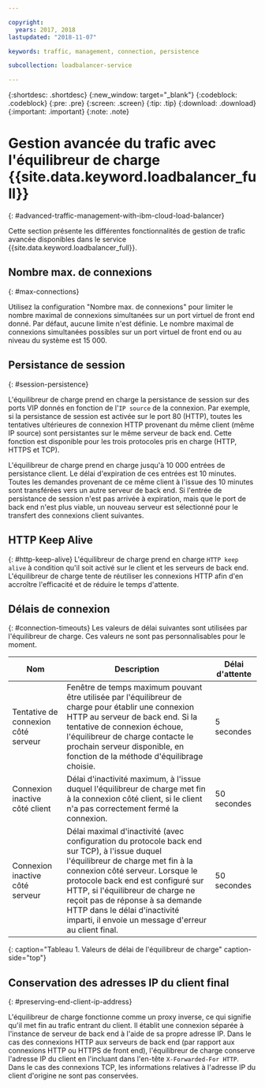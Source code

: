 ```yaml
---

copyright:
  years: 2017, 2018
lastupdated: "2018-11-07"

keywords: traffic, management, connection, persistence

subcollection: loadbalancer-service

---
```


{:shortdesc: .shortdesc}
{:new_window: target="_blank"}
{:codeblock: .codeblock}
{:pre: .pre}
{:screen: .screen}
{:tip: .tip}
{:download: .download}
{:important: .important}
{:note: .note}

# Gestion avancée du trafic avec l'équilibreur de charge {{site.data.keyword.loadbalancer_full}}
{: #advanced-traffic-management-with-ibm-cloud-load-balancer}

Cette section présente les différentes fonctionnalités de gestion de trafic avancée disponibles dans le service {{site.data.keyword.loadbalancer_full}}. 

## Nombre max. de connexions
{: #max-connections}

Utilisez la configuration "Nombre max. de connexions" pour limiter le nombre maximal de connexions simultanées sur un port virtuel de front end donné. Par défaut, aucune limite n'est définie. Le nombre maximal de connexions simultanées possibles sur un port virtuel de front end ou au niveau du système est 15 000.  

## Persistance de session
{: #session-persistence}

L'équilibreur de charge prend en charge la persistance de session sur des ports VIP donnés en fonction de l'`IP source` de la connexion. Par exemple, si la persistance de session est activée sur le port 80 (HTTP), toutes les tentatives ultérieures de connexion HTTP provenant du même client (même IP source) sont persistantes sur le même serveur de back end. Cette fonction est disponible pour les trois protocoles pris en charge (HTTP, HTTPS et TCP).

L'équilibreur de charge prend en charge jusqu'à 10 000 entrées de persistance client. Le délai d'expiration de ces entrées est 10 minutes. Toutes les demandes provenant de ce même client à l'issue des 10 minutes sont transférées vers un autre serveur de back end. Si l'entrée de persistance de session n'est pas arrivée à expiration, mais que le port de back end n'est plus viable, un nouveau serveur est sélectionné pour le transfert des connexions client suivantes.  

## HTTP Keep Alive
{: #http-keep-alive}
L'équilibreur de charge prend en charge `HTTP keep alive` à condition qu'il soit activé sur le client et les serveurs de back end. L'équilibreur de charge tente de réutiliser les connexions HTTP afin d'en accroître l'efficacité et de réduire le temps d'attente.

## Délais de connexion
{: #connection-timeouts}
Les valeurs de délai suivantes sont utilisées par l'équilibreur de charge. Ces valeurs ne sont pas personnalisables pour le moment.

| Nom | Description | Délai d'attente |                                                                                              
| ------------------------------------------ | --------------------------------------------------- | ------------------- |
| Tentative de connexion côté serveur    | Fenêtre de temps maximum pouvant être utilisée par l'équilibreur de charge pour établir une connexion HTTP au serveur de back end. Si la tentative de connexion échoue, l'équilibreur de charge contacte le prochain serveur disponible, en fonction de la méthode d'équilibrage choisie. | 5 secondes   |
| Connexion inactive côté client  | Délai d'inactivité maximum, à l'issue duquel l'équilibreur de charge met fin à la connexion côté client, si le client n'a pas correctement fermé la connexion.| 50 secondes  |
| Connexion inactive côté serveur | Délai maximal d'inactivité (avec configuration du protocole back end sur TCP), à l'issue duquel l'équilibreur de charge met fin à la connexion côté serveur. Lorsque le protocole back end est configuré sur HTTP, si l'équilibreur de charge ne reçoit pas de réponse à sa demande HTTP dans le délai d'inactivité imparti, il envoie un message d'erreur au client final.                                | 50 secondes |
{: caption="Tableau 1. Valeurs de délai de l'équilibreur de charge" caption-side="top"}

## Conservation des adresses IP du client final
{: #preserving-end-client-ip-address}

L'équilibreur de charge fonctionne comme un proxy inverse, ce qui signifie qu'il met fin au trafic entrant du client. Il établit une connexion séparée à l'instance de serveur de back end à l'aide de sa propre adresse IP. Dans le cas des connexions HTTP aux serveurs de back end (par rapport aux connexions HTTP ou HTTPS de front end), l'équilibreur de charge conserve l'adresse IP du client en l'incluant dans l'en-tête `X-Forwarded-For HTTP`. Dans le cas des connexions TCP, les informations relatives à l'adresse IP du client d'origine ne sont pas conservées.
